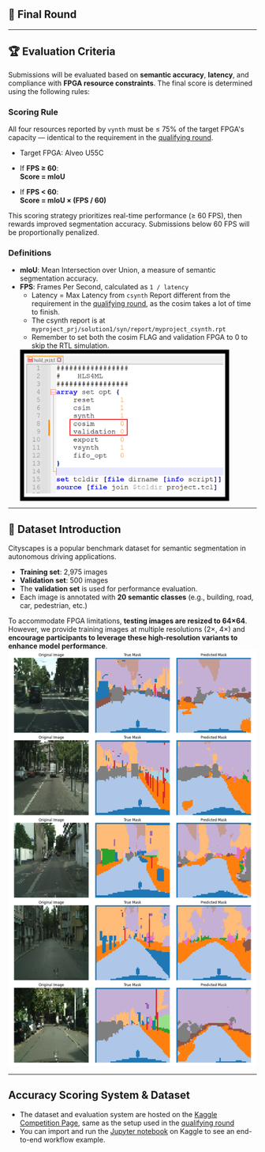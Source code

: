 ## 🏁 Final Round

---

## 🏆 Evaluation Criteria

Submissions will be evaluated based on **semantic accuracy**, **latency**, and compliance with **FPGA resource constraints**. The final score is determined using the following rules:

### Scoring Rule
All four resources reported by `vynth` must be ≤ 75% of the target FPGA's capacity — identical to the requirement in the [qualifying round](https://github.com/nycu-pcs-lab/FPGA_Challenge2025_Qualifying_Round_Challenge).
- Target FPGA: Alveo U55C

- If **FPS ≥ 60**:  
  **Score = mIoU**

- If **FPS < 60**:  
  **Score = mIoU × (FPS / 60)**
  
This scoring strategy prioritizes real-time performance (≥ 60 FPS), then rewards improved segmentation accuracy. Submissions below 60 FPS will be proportionally penalized.
### Definitions
- **mIoU**: Mean Intersection over Union, a measure of semantic segmentation accuracy.  
- **FPS**: Frames Per Second, calculated as `1 / latency`  
  - Latency = Max Latency from `csynth` Report different from the requirement in the [qualifying round](https://github.com/nycu-pcs-lab/FPGA_Challenge2025_Qualifying_Round_Challenge), as the cosim takes a lot of time to finish.
  - The csynth report is at `myproject_prj/solution1/syn/report/myproject_csynth.rpt`
  - Remember to set both the cosim FLAG and validation FPGA to 0 to skip the RTL simulation.
  <div style="border:8px solid black; display:inline-block; padding:4px;">
  <img src="build_prj_tcl_FLAGS.png" alt="img" width="400"/>
</div>
  

---

## 📂 Dataset Introduction

Cityscapes is a popular benchmark dataset for semantic segmentation in autonomous driving applications.

- **Training set**: 2,975 images  
- **Validation set**: 500 images  
- The **validation set** is used for performance evaluation.  
- Each image is annotated with **20 semantic classes** (e.g., building, road, car, pedestrian, etc.)

To accommodate FPGA limitations, **testing images are resized to 64×64**. However, we provide training images at multiple resolutions (2×, 4×) and **encourage participants to leverage these high-resolution variants to enhance model performance**.
![img1](visualize_predictions.png)


---

## Accuracy Scoring System & Dataset

- The dataset and evaluation system are hosted on the [Kaggle Competition Page](https://www.kaggle.com/t/195ff157a94e42448487db92f612b4ff), same as the setup used in the [qualifying round](https://github.com/nycu-pcs-lab/FPGA_Challenge2025_Qualifying_Round_Challenge)
- You can import and run the [Jupyter notebook](https://github.com/nycu-pcs-lab/FPGA_Challenge2025_Final_Round_Challenge/blob/main/cityscape_qkeras_hls4ml_endtoend.ipynb) on Kaggle to see an end-to-end workflow example.

